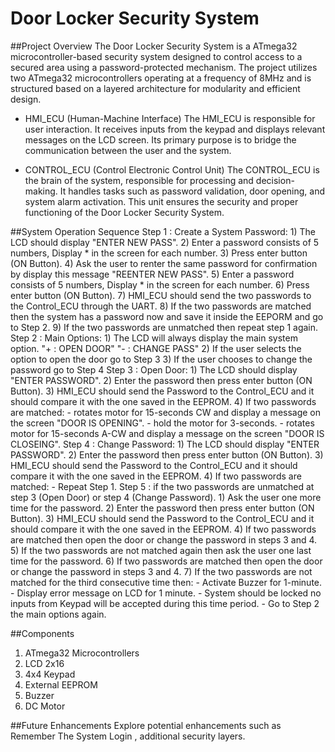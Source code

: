 # Door Locker Security System

##Project Overview
The Door Locker Security System is a ATmega32 microcontroller-based security system designed to control access to a secured area using a password-protected mechanism. The project utilizes two ATmega32 microcontrollers operating at a frequency of 8MHz and is structured based on a layered architecture for modularity and efficient design.

- HMI_ECU (Human-Machine Interface)
The HMI_ECU is responsible for user interaction. It receives inputs from the keypad and displays relevant messages on the LCD screen. Its primary purpose is to bridge the communication between the user and the system.

- CONTROL_ECU (Control Electronic Control Unit)
The CONTROL_ECU is the brain of the system, responsible for processing and decision-making. It handles tasks such as password validation, door opening, and system alarm activation. This unit ensures the security and proper functioning of the Door Locker Security System.

##System Operation Sequence
Step 1 : Create a System Password:
			1) The LCD should display "ENTER NEW PASS".
			2) Enter a password consists of 5 numbers, Display * in the screen for each number.
			3) Press enter button (ON Button).
			4) Ask the user to renter the same password for confirmation by display this message "REENTER NEW PASS".
			5) Enter a password consists of 5 numbers, Display * in the screen for each number.
			6) Press enter button (ON Button).
			7) HMI_ECU should send the two passwords to the Control_ECU through the UART.
			8) If the two passwords are matched then the system has a password now and save it inside the EEPORM and go to Step 2.
			9) If the two passwords are unmatched then repeat step 1 again.
Step 2 : Main Options:
			1) The LCD will always display the main system option.
				"+ : OPEN DOOR"
				"- : CHANGE PASS"
			2) If the user selects the option to open the door go to Step 3
			3) If the user chooses to change the password go to Step 4
Step 3 : Open Door:
			1) The LCD should display "ENTER PASSWORD".
			2) Enter the password then press enter button (ON Button).
			3) HMI_ECU should send the Password to the Control_ECU and it should compare it with the one saved in the EEPROM.
			4) If two passwords are matched:
				- rotates motor for 15-seconds CW and display a message on the screen "DOOR IS OPENING".
				- hold the motor for 3-seconds.
				- rotates motor for 15-seconds A-CW and display a message on the screen "DOOR IS CLOSEING".
Step 4 : Change Password:
			1) The LCD should display "ENTER PASSWORD".
			2) Enter the password then press enter button (ON Button).
			3) HMI_ECU should send the Password to the Control_ECU and it should compare it with the one saved in the EEPROM.
			4) If two passwords are matched:
				- Repeat Step 1.
Step 5 : if the two passwords are unmatched at step 3 (Open Door) or step 4 (Change Password).
			1) Ask the user one more time for the password.
			2) Enter the password then press enter button (ON Button).
			3) HMI_ECU should send the Password to the Control_ECU and it should compare it with the one saved in the EEPROM.
			4) If two passwords are matched then open the door or change the password in steps 3 and 4.
			5) If the two passwords are not matched again then ask the user one last time for the password.
			6) If two passwords are matched then open the door or change the password in steps 3 and 4.
			7) If the two passwords are not matched for the third consecutive time then:
				- Activate Buzzer for 1-minute.
				- Display error message on LCD for 1 minute.
				- System should be locked no inputs from Keypad will be accepted during this time period.
				- Go to Step 2 the main options again.
				
##Components
1. ATmega32 Microcontrollers
2. LCD 2x16
3. 4x4 Keypad
4. External EEPROM
5. Buzzer
6. DC Motor

##Future Enhancements
Explore potential enhancements such as Remember The System Login , additional security layers.

